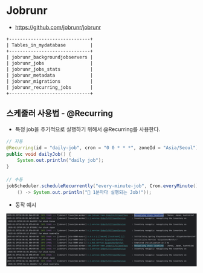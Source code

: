# Jobrunr

- https://github.com/jobrunr/jobrunr

```shell
+------------------------------+
| Tables_in_mydatabase         |
+------------------------------+
| jobrunr_backgroundjobservers |
| jobrunr_jobs                 |
| jobrunr_jobs_stats           |
| jobrunr_metadata             |
| jobrunr_migrations           |
| jobrunr_recurring_jobs       |
+------------------------------+
```

## 스케줄러 사용법 - @Recurring

- 특정 job을 주기적으로 실행하기 위해서 @Recurring를 사용한다.

```java
// 자동
@Recurring(id = "daily-job", cron = "0 0 * * *", zoneId = "Asia/Seoul")
public void dailyJob() {
    System.out.println("daily job");
}

// 수동
jobScheduler.scheduleRecurrently("every-minute-job", Cron.everyMinute(),
    () -> System.out.println("🚀 1분마다 실행되는 Job!"));

```

- 동작 예시 

![scheduleRecurrently](./docs/stock-distribute.png)